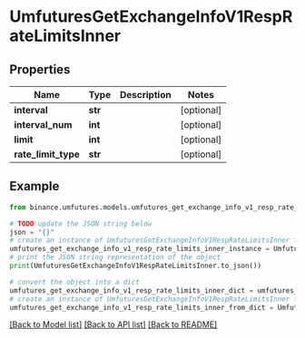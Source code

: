 # UmfuturesGetExchangeInfoV1RespRateLimitsInner


## Properties

Name | Type | Description | Notes
------------ | ------------- | ------------- | -------------
**interval** | **str** |  | [optional] 
**interval_num** | **int** |  | [optional] 
**limit** | **int** |  | [optional] 
**rate_limit_type** | **str** |  | [optional] 

## Example

```python
from binance.umfutures.models.umfutures_get_exchange_info_v1_resp_rate_limits_inner import UmfuturesGetExchangeInfoV1RespRateLimitsInner

# TODO update the JSON string below
json = "{}"
# create an instance of UmfuturesGetExchangeInfoV1RespRateLimitsInner from a JSON string
umfutures_get_exchange_info_v1_resp_rate_limits_inner_instance = UmfuturesGetExchangeInfoV1RespRateLimitsInner.from_json(json)
# print the JSON string representation of the object
print(UmfuturesGetExchangeInfoV1RespRateLimitsInner.to_json())

# convert the object into a dict
umfutures_get_exchange_info_v1_resp_rate_limits_inner_dict = umfutures_get_exchange_info_v1_resp_rate_limits_inner_instance.to_dict()
# create an instance of UmfuturesGetExchangeInfoV1RespRateLimitsInner from a dict
umfutures_get_exchange_info_v1_resp_rate_limits_inner_from_dict = UmfuturesGetExchangeInfoV1RespRateLimitsInner.from_dict(umfutures_get_exchange_info_v1_resp_rate_limits_inner_dict)
```
[[Back to Model list]](../README.md#documentation-for-models) [[Back to API list]](../README.md#documentation-for-api-endpoints) [[Back to README]](../README.md)



